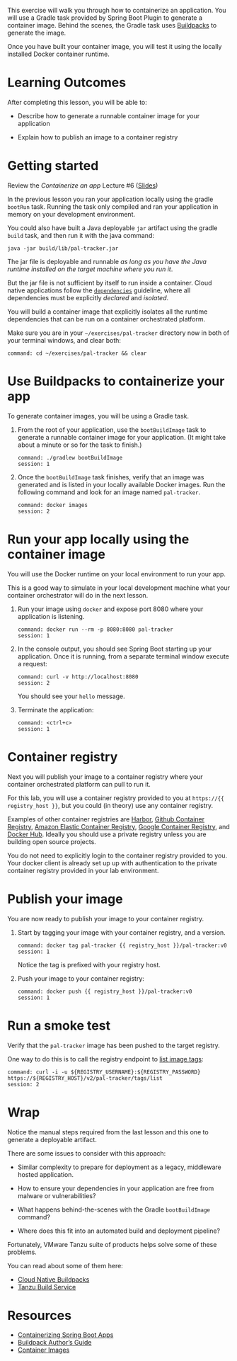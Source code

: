 This exercise will walk you through how to containerize an application.
You will use a Gradle task provided by Spring Boot Plugin to
generate a container image.
Behind the scenes,
the Gradle task uses [Buildpacks](https://buildpacks.io/) to generate
the image.

Once you have built your container image, you will test it using the
locally installed Docker container runtime.

# Learning Outcomes

After completing this lesson, you will be able to:

-   Describe how to generate a runnable container image for your
    application

-   Explain how to publish an image to a container registry

# Getting started

Review the *Containerize an app* Lecture #6
([Slides](https://docs.google.com/presentation/d/1RrDgRkuM5bSPHV6P5uvkvb9AFn10AMYq2V67gBShjUQ/present))

In the previous lesson you ran your application locally using the gradle
`bootRun` task.
Running the task only compiled and ran your application in memory on
your development environment.

You could also have built a Java deployable `jar` artifact using the
gradle `build` task,
and then run it with the java command:

`java -jar build/lib/pal-tracker.jar`

The jar file is deployable and runnable *as long as you have the Java*
*runtime installed on the target machine where you run it*.

But the jar file is not sufficient by itself to run inside a container.
Cloud native applications follow the
[`dependencies`](https://12factor.net/dependencies) guideline,
where all dependencies must be explicitly *declared* and *isolated*.

You will build a container image that explicitly isolates all the
runtime dependencies that can be run on a container orchestrated
platform.

Make sure you are in your `~/exercises/pal-tracker` directory now in
both of your terminal windows,
and clear both:

```terminal:execute-all
command: cd ~/exercises/pal-tracker && clear
```

# Use Buildpacks to containerize your app

To generate container images, you will be using a Gradle task.

1.  From the root of your application, use the `bootBuildImage` task to
    generate a runnable container image for your application.
    (It might take about a minute or so for the task to finish.)

    ```terminal:execute
    command: ./gradlew bootBuildImage
    session: 1
    ```

1.  Once the `bootBuildImage` task finishes, verify that an image was
    generated and is listed in your locally available Docker images.
    Run the following command and look for an image named `pal-tracker`.

    ```terminal:execute
    command: docker images
    session: 2
    ```

# Run your app locally using the container image

You will use the Docker runtime on your local environment to run your
app.

This is a good way to simulate in your local development machine what
your container orchestrator will do in the next lesson.

1.  Run your image using `docker` and expose port 8080 where your
    application is listening.

    ```terminal:execute
    command: docker run --rm -p 8080:8080 pal-tracker
    session: 1
    ```

1.  In the console output, you should see Spring Boot starting up your
    application.
    Once it is running,
    from a separate terminal window execute a request:

    ```terminal:execute
    command: curl -v http://localhost:8080
    session: 2
    ```

    You should see your `hello` message.

1.  Terminate the application:

    ```terminal:execute
    command: <ctrl+c>
    session: 1
    ```

# Container registry

Next you will publish your image to a container registry where
your container orchestrated platform can pull to run it.

For this lab, you will use a container registry provided to you at
`https://{{ registry_host }}`,
but you could (in theory) use any container registry.

Examples of other container registries are
[Harbor](https://goharbor.io/),
[Github Container Registry](https://docs.github.com/en/packages/guides/about-github-container-registry),
[Amazon Elastic Container Registry](https://aws.amazon.com/ecr/),
[Google Container Registry](https://cloud.google.com/container-registry),
and
[Docker Hub](https://docker.io).
Ideally you should use a private registry unless you are building open
source projects.

You do not need to explicitly login to the container registry provided
to you.
Your docker client is already set up up with authentication to the
private container registry provided in your lab environment.

# Publish your image

You are now ready to publish your image to your container registry.

1.  Start by tagging your image with your container registry,
    and a version.

    ```terminal:execute
    command: docker tag pal-tracker {{ registry_host }}/pal-tracker:v0
    session: 1
    ```

    Notice the tag is prefixed with your registry host.

1.  Push your image to your container registry:

    ```terminal:execute
    command: docker push {{ registry_host }}/pal-tracker:v0
    session: 1
    ```

# Run a smoke test

Verify that the `pal-tracker` image has been pushed to the target registry.

One way to do this is to call the registry endpoint to [list image tags](https://docs.docker.com/registry/spec/api/#listing-image-tags):

```terminal:execute
command: curl -i -u ${REGISTRY_USERNAME}:${REGISTRY_PASSWORD} https://${REGISTRY_HOST}/v2/pal-tracker/tags/list
session: 2
```

# Wrap

Notice the manual steps required from the last lesson and this one to
generate a deployable artifact.

There are some issues to consider with this approach:

-   Similar complexity to prepare for deployment as a legacy,
    middleware hosted application.

-   How to ensure your dependencies in your application are free from
    malware or vulnerabilities?

-   What happens behind-the-scenes with the Gradle `bootBuildImage`
    command?

-   Where does this fit into an automated build and deployment pipeline?

Fortunately, VMware Tanzu suite of products helps solve some of these
problems.

You can read about some of them here:

- [Cloud Native Buildpacks](https://tanzu.vmware.com/developer/guides/containers/cnb-gs-kpack/)
- [Tanzu Build Service](https://tanzu.vmware.com/build-service?utm_source=google&utm_medium=cpc&utm_campaign=amer_gp-b_a2&utm_content=g2_t014&utm_term=tanzu%20build%20service&_bt=498180106794&_bk=tanzu%20build%20service&_bm=e&_bn=g&_bg=119184091833&gclid=Cj0KCQiAv6yCBhCLARIsABqJTjbnEPQ6tDuo23MFK9yWNHzGSzCc8CEUoAlDgsRH7xM3t6T1L5Y3m70aAnDjEALw_wcB)

# Resources

- [Containerizing Spring Boot Apps](https://docs.spring.io/spring-boot/docs/2.3.2.RELEASE/reference/html/spring-boot-features.html#boot-features-container-images)
- [Buildpack Author’s Guide](https://buildpacks.io/docs/buildpack-author-guide/)
- [Container Images](https://kubernetes.io/docs/concepts/containers/images/)

